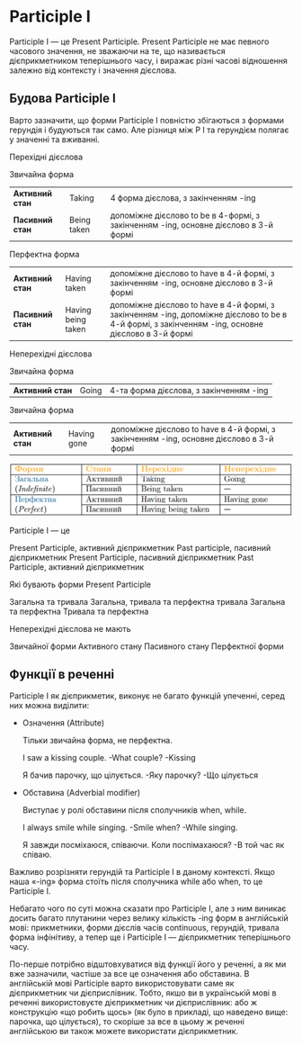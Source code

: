 # Participle I

<p><span class="p1">Participle I</span> — це Present Participle. Present Participle не має певного часового значення, не зважаючи на те, що називається дієприкметником теперішнього часу, і виражає різні часові відношення залежно від контексту і значення дієслова.</p>

## Будова Participle I

Варто зазначити, що форми Participle I повністю збігаються з формами герундія і будуються так само. Але різниця між Р І та герундієм полягає у значенні та вживанні.

<p><span class="p2">Перехідні дієслова</span></p>

<span class="p1">Звичайна форма</span>
<table>
<tr>
<td><b>Активний стан</b></td>
<td>Taking</td>
<td>4 форма дієслова, з закінченням -ing</td>
</tr>
<tr>
<td><b>Пасивний стан</b></td>
<td>Being taken</td>
<td>допоміжне дієслово to be в 4-формі, з закінченням -ing, основне дієслово в 3-й формі</td>
</tr>
</table>

<span class="p1">Перфектна форма</span>
<table>
<tr>
<td><b>Активний стан</b></td>
<td>Having taken</td>
<td>допоміжне дієслово to have в 4-й формі, з закінченням -ing, основне дієслово в 3-й формі</td>
</tr>
<tr>
<td><b>Пасивний стан</b></td>
<td>Having being taken</td>
<td>допоміжне дієслово to have в 4-й формі, з закінченням -ing, допоміжне дієслово to be в 4-й формі, з закінченням -ing, основне дієслово в 3-й формі</td>
</tr>
</table>

<p><span class="p2">Неперехідні дієслова</span></p>

<span class="p1">Звичайна форма</span>
<table>
<tr>
<td><b>Активний стан</b></td>
<td>Going</td>
<td>4-та форма дієслова, з закінченням -ing</td>
</tr>
</table>

<span class="p1">Звичайна форма</span>
<table>
<tr>
<td><b>Активний стан</b></td>
<td>Having gone</td>
<td>допоміжне дієслово to have в 4-й формі, з закінченням -ing, основне дієслово в 3-й формі</td>
</tr>
</table>

<div align="center"><img src="p12_1.png"/></div>

<quiz correctLabel="correct" incorrectLabel="incorrect" checkLabel="check">
    <question text="">
        <p>Participle I — це</p>
        <answer correct>Present Participle, активний дієприкметник</answer>
        <answer>Past participle, пасивний дієприкметник</answer>
        <answer>Present Participle, пасивний дієприкметник</answer>
        <answer>Past Participle, активний дієприкметник</answer>
    </question>
    <question text="">
        <p>Які бувають форми Present Participle</p>
        <answer>Загальна та тривала</answer>
        <answer>Загальна, тривала та перфектна тривала</answer>
        <answer correct>Загальна та перфектна</answer>
        <answer>Тривала та перфектна</answer>
    </question>
    <question text="">
        <p>Неперехідні дієслова не мають</p>
        <answer>Звичайної форми</answer>
        <answer>Активного стану</answer>
        <answer correct>Пасивного стану</answer>
        <answer>Перфектної форми</answer>
    </question>
</quiz>

## Функції в реченні

<p><span class="p1">Participle I</span> як дієприкметик, виконує не багато функцій упеченні, серед них можна виділити:</p>

<ul>
<li><span class="p1">Означення (Attribute)</span></li>
<p>Тільки звичайна форма, не перфектна.</p>
<p>I saw a kissing couple. -What couple? -Kissing</p>
<p>Я бачив парочку, що цілується. -Яку парочку? -Що цілується</p>
<li><span class="p1">Обставина (Adverbial modifier)</span></li>
<p>Виступає у ролі обставини після сполучників when, while.</p>
<p>I always smile while singing. -Smile when? -While singing.</p>
<p>Я завжди посміхаюся, співаючи. Коли поспімахаюся? -В той час як співаю.</p>
</ul>

<p>Важливо розрізняти герундій та Participle I в даному контексті. Якщо наша «-ing»  форма стоїть після сполучника while або when, то це Participle I.</p>

<p>Небагато чого по суті можна сказати про Participle I, але з ним виникає досить багато плутанини через велику кількість -ing форм в англійській мові: прикметники, форми дієслів часів continuous, герундій, тривала форма інфінітиву, а тепер ще і Participle I — дієприкметник теперішнього часу.</p>

<p>По-перше потрібно відштовхуватися від функції його у реченні, а як ми вже зазначили, частіше за все це означення або обставина. В англійській мові Participle варто використовувати саме як дієприкметник чи дієприслівник. Тобто, якшо ви в українській мові в реченні використовуєте дієприкметник чи дієприслівник: або ж конструкцію «що робить щось» (як  було в прикладі, що наведено вище: парочка, що цілується), то скоріше за все в цьому ж реченні англійською ви також можете використати дієприкметник.</p>

